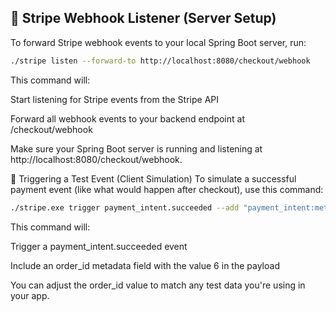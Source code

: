 ## 🚀 Stripe Webhook Listener (Server Setup)

To forward Stripe webhook events to your local Spring Boot server, run:

```bash
./stripe listen --forward-to http://localhost:8080/checkout/webhook
```
This command will:

Start listening for Stripe events from the Stripe API

Forward all webhook events to your backend endpoint at /checkout/webhook

Make sure your Spring Boot server is running and listening at http://localhost:8080/checkout/webhook.

🧪 Triggering a Test Event (Client Simulation)
To simulate a successful payment event (like what would happen after checkout), use this command:

```bash
./stripe.exe trigger payment_intent.succeeded --add "payment_intent:metadata[order_id]=6"
```
This command will:

Trigger a payment_intent.succeeded event

Include an order_id metadata field with the value 6 in the payload

You can adjust the order_id value to match any test data you're using in your app.